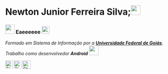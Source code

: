 # Newton Junior Ferreira Silva;<img src="https://github.com/TheDudeThatCode/TheDudeThatCode/blob/master/Assets/Developer.gif" width="30px">

### <img src="https://github.com/TheDudeThatCode/TheDudeThatCode/blob/master/Assets/Hi.gif" width="29px"> Eaeeeeee&nbsp;<img src="https://github.com/TheDudeThatCode/TheDudeThatCode/blob/master/Assets/Earth.gif" width="24px">

<p>
  <em>
    Formado em Sistema de Informação por a <a href="https://www.ufg.br//"> <b>Universidade Federal de Goiás</b></a>. <br>
    Trabalho como desenvolvedor <b>Android</b> <img src="https://github.com/TheDudeThatCode/TheDudeThatCode/blob/master/Assets/Developer.gif" width="30px"> 
  </em>  
</p>

  <a href="https://www.linkedin.com/in/newton-junior-5812b4156/">
    <img align="left" alt="Shubhamdeep Jha | Linkedin" width="24px" src="https://github.com/TheDudeThatCode/TheDudeThatCode/blob/master/Assets/Linkedin.svg" />
  </a>
  <a href="https://www.instagram.com/newtonjrfs/">
    <img align="left" alt="Shubhamdeep Jha | Instagram" width="24px" src="https://github.com/TheDudeThatCode/TheDudeThatCode/blob/master/Assets/Instagram.svg" />
  </a>
  <a href="mailto:newtonjrfs@gmail.com">
    <img align="left" alt="Shubhamdeep Jha | Gmail" width="26px" src="https://github.com/TheDudeThatCode/TheDudeThatCode/blob/master/Assets/Gmail.svg" />
  </a>

<br><br><br><br>
